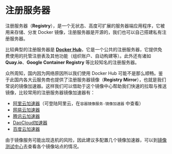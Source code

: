 # 注册服务器

注册服务器（**Registry**），是一个无状态、高度可扩展的服务器端应用程序，它被用来存储、分发 Docker 镜像，注册服务器是开源的，我们也可以自己搭建私有注册服务器。

比较典型的注册服务器是 [**Docker Hub**](https://hub.docker.com/)，它是一个公共的注册服务器，它提供免费使用的托管注册表及其他功能（组织账户、自动构建等）。此外还有诸如 **Quay.io**、**Google Container Registry** 等比较知名的注册服务器。

众所周知，国内因为网络原因所以我们使用 Docker Hub 可能不是那么顺畅。鉴于此国内各大云服务商也提供了注册服务器镜像（**Registry Mirror**），也就是我们常说的镜像加速器。这样我们可以借助于这个镜像中心帮助我们快速的拉取与推送镜像，比较常用的注册服务器镜像加速器有：

* [阿里云加速器](https://www.aliyun.com/)（可登陆阿里云，在`容器镜像服务-镜像加速器` 中查看）
* [网易云加速器](https://hub-mirror.c.163.com/)
* [腾讯云加速器](https://mirror.ccs.tencentyun.com/)
* [DaoCloud加速器](http://f1361db2.m.daocloud.io)
* [百度云加速器](https://mirror.baidubce.com)

由于镜像服务可能出现迭机的风险，因此建议多配置几个镜像加速器，可以到[镜像测试中心](https://github.com/docker-practice/docker-registry-cn-mirror-test/actions)去查看各个镜像站点的情况。

